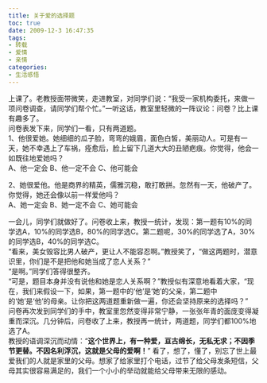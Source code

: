 ```yaml
---
title: 关于爱的选择题
toc: true
date: 2009-12-3 16:47:35
tags:
- 转载
- 爱情
- 亲情
categories:
- 生活感悟
---
```

上课了。老教授面带微笑，走进教室，对同学们说：“我受一家机构委托，来做一项问卷调查，请同学们帮个忙。”一听这话，教室里轻微的一阵议论：问卷？比上课有趣多了。  
问卷表发下来，同学们一看，只有两道题。  
1、他很爱她。她细细的瓜子脸，弯弯的娥眉，面色白皙，美丽动人。可是有一天，她不幸遇上了车祸，痊愈后，脸上留下几道大大的丑陋疤痕。你觉得，他会一如既往地爱她吗？  
A、他一定会 B、他一定不会 C、他可能会  

2、她很爱他。他是商界的精英，儒雅沉稳，敢打敢拼。忽然有一天，他破产了。你觉得，她还会像以前一样爱他吗？  
A、她一定会 B、她一定不会 C、她可能会

一会儿，同学们就做好了。问卷收上来，教授一统计，发现：第一题有10%的同学选A，10%的同学选B，80%的同学选C。第二题呢，30%的同学选了A，30%的同学选B，40%的同学选C。  
“看来，美女毁容比男人破产，更让人不能容忍啊。”教授笑了，“做这两题时，潜意识里，你们是不是把他和她当成了恋人关系？”  
“是啊。”同学们答得很整齐。  
“可是，题目本身并没有说他和她是恋人关系啊？”教授似有深意地看着大家，“现在，我们来假设一下，如果，第一题中的‘他’是‘她’的父亲，第二题中的‘她’是‘他’的母亲。让你把这两道题重新做一遍，你还会坚持原来的选择吗？”  
问卷再次发到同学们的手中，教室里忽然变得非常宁静，一张张年青的面庞变得凝重而深沉。几分钟后，问卷收了上来，教授再一统计，两道题，同学们都100%地选了A。  
教授的语调深沉而动情：“**这个世界上，有一种爱，亘古绵长，无私无求；不因季节更替。不因名利浮沉，这就是父母的爱啊！**”
看了，想了，懂了，别忘了世上最爱我们的人就是家里的父母。想家了给家里打个电话，过节了给父母发条短信，父母其实很容易满足的，我们一个小小的举动就能给父母带来无限的感动。